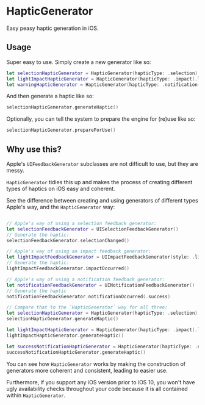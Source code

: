 # HapticGenerator
Easy peasy haptic generation in iOS.

## Usage

Super easy to use. Simply create a new generator like so:

```swift
let selectionHapticGenerator = HapticGenerator(hapticType: .selection)
let lightImpactHapticGenerator = HapticGenerator(hapticType: .impact(.light))
let warningHapticGenerator = HapticGenerator(hapticType: .notification(.warning))
```

And then generate a haptic like so:

```swift
selectionHapticGenerator.generateHaptic()
```

Optionally, you can tell the system to prepare the engine for (re)use like so:

```swift
selectionHapticGenerator.prepareForUse()
```

## Why use this?

Apple's `UIFeedbackGenerator` subclasses are not difficult to use, but they are messy.

`HapticGenerator` tidies this up and makes the process of creating different types of haptics on iOS easy and coherent.

See the difference between creating and using generators of different types Apple's way, and the `HapticGenerator` way:

```swift

// Apple's way of using a selection feedback generator:
let selectionFeedbackGenerator = UISelectionFeedbackGenerator()
// Generate the haptic:
selectionFeedbackGenerator.selectionChanged()

// Apple's way of using an impact feedback generator:
let lightImpactFeedbackGenerator = UIImpactFeedbackGenerator(style: .light)
// Generate the haptic:
lightImpactFeedbackGenerator.impactOccurred()

// Apple's way of using a notification feedback generator: 
let notificationFeedbackGenerator = UINotificationFeedbackGenerator()
// Generate the haptic
notificationFeedbackGenerator.notificationOccurred(.success)

// Compare that to the `HapticGenerator` way for all three:
let selectionHapticGenerator = HapticGenerator(hapticType: .selection)
selectionHapticGenerator.generateHaptic()

let lightImpactHapticGenerator = HapticGenerator(hapticType: .impact(.light))
lightImpactHapticGenerator.generateHaptic()

let successNotificationHapticGenerator = HapticGenerator(hapticType: .notification(.success))
successNotificationHapticGenerator.generateHaptic()

```

You can see how `HapticGenerator` works by making the construction of generators more coherent and consistent, leading to easier use.

Furthermore, if you support any iOS version prior to iOS 10, you won't have ugly availability checks throughout your code because it is all contained within `HapticGenerator`. 